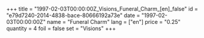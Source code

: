 +++
title = "1997-02-03T00:00:00Z_Visions_Funeral_Charm_[en]_false"
id = "e79d7240-2014-4838-bace-80666192a73e"
date = "1997-02-03T00:00:00Z"
name = "Funeral Charm"
lang = ["en"]
price = "0.25"
quantity = 4
foil = false
set = "Visions"
+++
